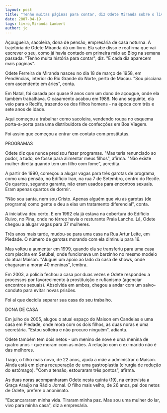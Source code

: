 ```yaml
---
layout: post
title: "Tenho muitas páginas para contar, diz Odete Miranda sobre o livro que pretende escrever"
date: 2007-04-19
tags: livro,Miranda Lambert
author: jc
---
```

A&ccedil;ougueira, sacoleira, dona de pens&atilde;o, empres&aacute;ria de casa noturna. A trajet&oacute;ria de Odete Miranda d&aacute; um livro. Ela sabe disso e reafirma que vai escrever o seu, como j&aacute; havia contado em primeira m&atilde;o ao Blog na semana passada. "Tenho muita hist&oacute;ria para contar", diz. "E cada dia aparecem mais p&aacute;ginas".

Odete Ferreira de Miranda nasceu no dia 18 de mar&ccedil;o de 1958, em Pend&ecirc;ncias, interior do Rio Grande do Norte, perto de Macau. "Sou pisciana com ascendente em &aacute;ries", conta.

Em Natal, foi casada por quase 9 anos com um dono de a&ccedil;ougue, onde ela tamb&eacute;m trabalhava. O casamento acabou em 1988. No ano seguinte, ela veio para o Recife, trazendo os dos filhos homens - na &eacute;poca com tr&ecirc;s e sete anos de idade.

Aqui come&ccedil;ou a trabalhar como sacoleira, vendendo roupa no esquema porta-a-porta para uma distribuidora de confec&ccedil;&otilde;es em Boa Viagem.

Foi assim que come&ccedil;ou a entrar em contato com prostitutas.

PROGRAMAS

Odete diz que nunca precisou fazer programas. "Mas teria renunciado ao pudor, a tudo, se fosse para alimentar meus filhos", afirma. "N&atilde;o existe mulher direita quando tem um filho com fome", acredita.

A partir de 1990, come&ccedil;ou a alugar vagas para tr&ecirc;s garotas de programa, como uma pens&atilde;o, no Edif&iacute;cio Iran, na rua 7 de Setembro, centro do Recife. Os quartos, segundo garante, n&atilde;o eram usados para encontros sexuais. Eram apenas quartos de dormir.

"N&atilde;o sou santa, nem sou Cristo. Apenas algu&eacute;m que viu as garotas (de programa) como gente e deu a elas um tratamento diferencial", conta.

A&nbsp;iniciativa deu certo. E em 1992 ela j&aacute; estava na cobertura do Edif&iacute;cio Ruivo, no Pina, onde no t&eacute;rreo havia o resturante Praia Lanche. L&aacute;, Odete chegou a alugar vagas para&nbsp;37 mulheres.

Tr&ecirc;s anos mais tarde, mudou-se para uma casa na Rua Artur Leite, em Piedade. O n&uacute;mero de garotas morando com ela diminuiu para 16.

Mas voltou a aumentar em 1999, quando ela se transferiu para uma casa com piscina em Set&uacute;bal, onde funcionava um barzinho no mesmo modelo do atual Maison. "Aluguei um apoio ao lado da casa de shows, onde chagaram a morar 40 meninas", lembra.

Em 2003, a pol&iacute;cia fechou a casa por duas vezes e Odete respondeu a processos por favorecimento &agrave; prostitui&ccedil;&atilde;o e rufianismo (agenciar encontros sexuais). Absolvida em ambos, chegou a andar com um salvo-conduto para evitar novas pris&otilde;es.

Foi a&iacute; que decidiu separar sua casa do seu trabalho.

DONA DE CASA

Em julho de 2005, alugou o atual espa&ccedil;o do Maison em Candeias e uma casa em Piedade, onde mora com os dois filhos, as duas noras e uma secret&aacute;ria. "Estou solteira e n&atilde;o procuro ningu&eacute;m", adianta.

Odete tamb&eacute;m tem dois netos&nbsp;- um menino de nove e uma menina de quatro anos - que moram com as m&atilde;es. A rela&ccedil;&atilde;o com o ex-marido n&atilde;o &eacute; das melhores.

Tiago, o filho mais novo, de 22 anos, ajuda a m&atilde;e a administrar o Maison. Ainda est&aacute; em plena recupera&ccedil;&atilde;o de uma gastroplastia (cirurgia de redu&ccedil;&atilde;o do est&ocirc;mago). "Com a tens&atilde;o, estouraram tr&ecirc;s pontos", afirma.

As duas noras acompanharam Odete nesta quinta (19), na entrevista a Gra&ccedil;a Ara&uacute;jo na R&aacute;dio Jornal. O filho mais velho, de 26 anos, pai dos netos de Odete, prefere o anonimato.

"Escancararam minha vida. Tiraram minha paz. Mas sou uma mulher do lar, vivo para minha casa", diz a empres&aacute;ria.